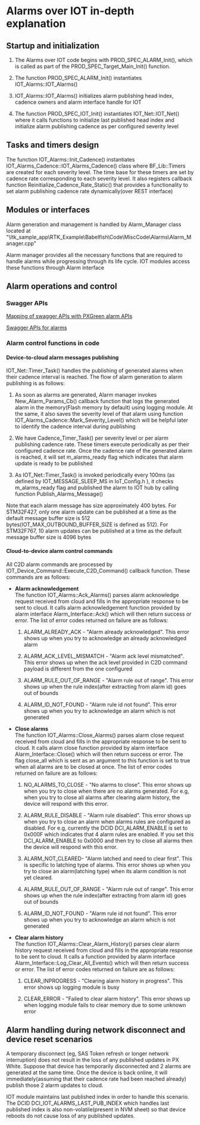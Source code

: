 # Alarms over IOT in-depth explanation

## Startup and initialization

1. The Alarms over IOT code begins with PROD_SPEC_ALARM_Init(), which is called as part of the PROD_SPEC_Target_Main_Init() function.

2. The function PROD_SPEC_ALARM_Init() instantiates IOT_Alarms::IOT_Alarms()

3. IOT_Alarms::IOT_Alarms() initializes alarm publishing head index, cadence owners and alarm interface handle for IOT

4. The function PROD_SPEC_IOT_Init() instantiates IOT_Net::IOT_Net() where it calls functions to initialize last published head index and initialize alarm publishing cadence as per configured severity level

## Tasks and timers design

The function IOT_Alarms::Init_Cadence() instantiates IOT_Alarms_Cadence::IOT_Alarms_Cadence() class where BF_Lib::Timers are created for each severity level. The time base for these timers are set by cadence rate corresponding to each severity level. It also registers callback function Reinitialize_Cadence_Rate_Static() that provides a functionality to set alarm publishing cadence rate dynamically(over REST interface)

## Modules or interfaces

Alarm generation and management is handled by Alarm_Manager class located at "\ltk_sample_app\RTK_Example\Babelfish\Code\MiscCode\Alarms\Alarm_Manager.cpp"

Alarm manager provides all the necessary functions that are required to handle alarms while progressing through its life cycle. IOT modules access these functions through Alarm interface

## Alarm operations and control

### Swagger APIs

[Mapping of swagger APIs with PXGreen alarm APIs](https://confluence-prod.tcc.etn.com/display/LTK/Mapping+of+swagger+APIs+with+PXGreen+alarm+APIs)

[Swagger APIs for alarms](https://confluence-prod.tcc.etn.com/display/LTK/Alarms+over+IOT#AlarmsoverIOT-SwaggerAPIsforalarms)

### Alarm control functions in code

#### Device-to-cloud alarm messages publishing

IOT_Net::Timer_Task() handles the publishing of generated alarms when their cadence interval is reached. The flow of alarm generation to alarm publishing is as follows:

1. As soon as alarms are generated, Alarm manager invokes New_Alarm_Params_Cb() callback function that logs the generated alarm in the memory(Flash memory by default) using logging module. At the same, it also saves the severity level of that alarm using function IOT_Alarms_Cadence::Mark_Severity_Level() which will be helpful later to identify the cadence interval during publishing

2. We have Cadence_Timer_Task() per severity level or per alarm publishing cadence rate. These timers execute periodically as per their configured cadence rate. Once the cadence rate of the generated alarm is reached, it will set m_alarms_ready flag which indicates that alarm update is ready to be published

3. As IOT_Net::Timer_Task() is invoked periodically every 100ms (as defined by IOT_MESSAGE_SLEEP_MS in IoT_Config.h ), it checks m_alarms_ready flag and published the alarm to IOT hub by calling function Publish_Alarms_Message()

Note that each alarm message has size approximately 400 bytes. For STM32F427, only one alarm update can be published at a time as the default message buffer size is 512 bytes(IOT_MAX_OUTBOUND_BUFFER_SIZE is defined as 512). For STM32F767, 10 alarm updates can be published at a time as the default message buffer size is 4096 bytes

#### Cloud-to-device alarm control commands

All C2D alarm commands are processed by IOT_Device_Command::Execute_C2D_Command() callback function. These commands are as follows:

* **Alarm acknowledgement**  
The function IOT_Alarms::Ack_Alarms() parses alarm acknowledge request received from cloud and fills in the appropriate response to be sent to cloud. It calls alarm acknowledgement function provided by alarm interface Alarm_Interface::Ack() which will then return success or error. The list of error codes returned on failure are as follows:

    1. ALARM_ALREADY_ACK - "Alarm already acknowledged". This error shows up when you try to acknowledge an already acknowledged alarm

    2. ALARM_ACK_LEVEL_MISMATCH - "Alarm ack level mismatched". This error shows up when the ack level provided in C2D command payload is different from the one configured

    3. ALARM_RULE_OUT_OF_RANGE - "Alarm rule out of range". This error shows up when the rule index(after extracting from alarm id) goes out of bounds

    4. ALARM_ID_NOT_FOUND - "Alarm rule id not found". This error shows up when you try to acknowledge an alarm which is not generated

* **Close alarms**  
The function IOT_Alarms::Close_Alarms() parses alarm close request received from cloud and fills in the appropriate response to be sent to cloud. It calls alarm close function provided by alarm interface Alarm_Interface::Close() which will then return success or error. The flag close_all which is sent as an argument to this function is set to true when all alarms are to be closed at once.
The list of error codes returned on failure are as follows:

    1. NO_ALARMS_TO_CLOSE - "No alarms to close". This error shows up when you try to close when there are no alarms generated. For e.g, when you try to close all alarms after clearing alarm history, the device will respond with this error.

    2. ALARM_RULE_DISABLE - "Alarm rule disabled". This error shows up when you try to close an alarm when alarms rules are configured as disabled. For e.g, currently the DCID DCI_ALARM_ENABLE is set to 0x000F which indicates that 4 alarm rules are enabled. If you set this DCI_ALARM_ENABLE to 0x0000 and then try to close all alarms then the device will respond with this error.

    3. ALARM_NOT_CLEARED- "Alarm latched and need to clear first". This is specific to latching type of alarms. This error shows up when you try to close an alarm(latching type) when its alarm condition is not yet cleared.

    4. ALARM_RULE_OUT_OF_RANGE - "Alarm rule out of range". This error shows up when the rule index(after extracting from alarm id) goes out of bounds

    5. ALARM_ID_NOT_FOUND - "Alarm rule id not found". This error shows up when you try to acknowledge an alarm which is not generated

* **Clear alarm history**  
The function IOT_Alarms::Clear_Alarm_History() parses clear alarm history request received from cloud and fills in the appropriate response to be sent to cloud. It calls a function provided by alarm interface Alarm_Interface::Log_Clear_All_Events() which will then return success or error.
The list of error codes returned on failure are as follows:

    1. CLEAR_INPROGRESS - "Clearing alarm history in progress". This error shows up logging module is busy

    2. CLEAR_ERROR - "Failed to clear alarm history". This error shows up when logging module fails to clear memory due to some unknown error

## Alarm handling during network disconnect and device reset scenarios

A temporary disconnect (eg, SAS Token refresh or longer network interruption) does not result in the loss of any published updates in PX White. Suppose that device has temporarily disconnected and 2 alarms are generated at the same time. Once the device is back online, it will immediately(assuming that their cadence rate had been reached already) publish those 2 alarm updates to cloud.

IOT module maintains last published index in order to handle this scenario. The DCID DCI_IOT_ALARMS_LAST_PUB_INDEX which handles last published index is also non-volatile(present in NVM sheet) so that device reboots do not cause loss of any published updates.
